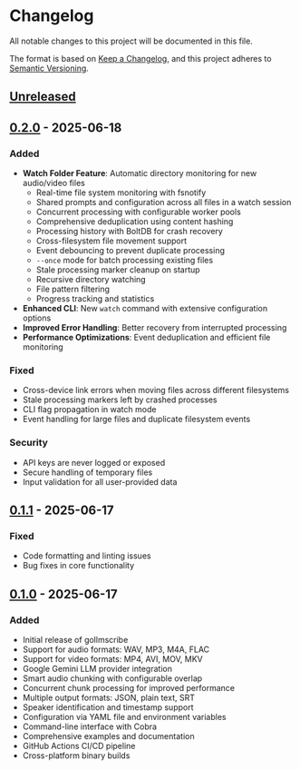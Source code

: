 # Changelog

All notable changes to this project will be documented in this file.

The format is based on [Keep a Changelog](https://keepachangelog.com/en/1.0.0/),
and this project adheres to [Semantic Versioning](https://semver.org/spec/v2.0.0.html).

## [Unreleased]

## [0.2.0] - 2025-06-18

### Added
- **Watch Folder Feature**: Automatic directory monitoring for new audio/video files
  - Real-time file system monitoring with fsnotify
  - Shared prompts and configuration across all files in a watch session
  - Concurrent processing with configurable worker pools
  - Comprehensive deduplication using content hashing
  - Processing history with BoltDB for crash recovery
  - Cross-filesystem file movement support
  - Event debouncing to prevent duplicate processing
  - `--once` mode for batch processing existing files
  - Stale processing marker cleanup on startup
  - Recursive directory watching
  - File pattern filtering
  - Progress tracking and statistics
- **Enhanced CLI**: New `watch` command with extensive configuration options
- **Improved Error Handling**: Better recovery from interrupted processing
- **Performance Optimizations**: Event deduplication and efficient file monitoring

### Fixed
- Cross-device link errors when moving files across different filesystems
- Stale processing markers left by crashed processes
- CLI flag propagation in watch mode
- Event handling for large files and duplicate filesystem events

### Security
- API keys are never logged or exposed
- Secure handling of temporary files
- Input validation for all user-provided data

## [0.1.1] - 2025-06-17

### Fixed
- Code formatting and linting issues
- Bug fixes in core functionality

## [0.1.0] - 2025-06-17

### Added
- Initial release of gollmscribe
- Support for audio formats: WAV, MP3, M4A, FLAC
- Support for video formats: MP4, AVI, MOV, MKV
- Google Gemini LLM provider integration
- Smart audio chunking with configurable overlap
- Concurrent chunk processing for improved performance
- Multiple output formats: JSON, plain text, SRT
- Speaker identification and timestamp support
- Configuration via YAML file and environment variables
- Command-line interface with Cobra
- Comprehensive examples and documentation
- GitHub Actions CI/CD pipeline
- Cross-platform binary builds

[Unreleased]: https://github.com/eternnoir/gollmscribe/compare/v0.2.0...HEAD
[0.2.0]: https://github.com/eternnoir/gollmscribe/compare/v0.1.1...v0.2.0
[0.1.1]: https://github.com/eternnoir/gollmscribe/compare/v0.1.0...v0.1.1
[0.1.0]: https://github.com/eternnoir/gollmscribe/releases/tag/v0.1.0